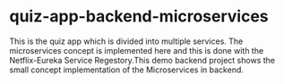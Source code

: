 # quiz-app-backend-microservices
This is the quiz app which is divided into multiple services. The microservices concept is implemented here and this is done with the Netflix-Eureka Service Regestory.This demo backend project shows the small concept implementation of the Microservices in backend.
